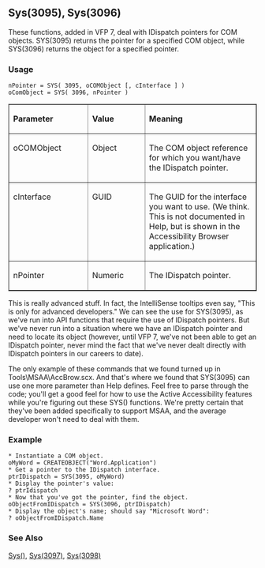 ## Sys(3095), Sys(3096)

These functions, added in VFP 7, deal with IDispatch pointers for COM objects. SYS(3095) returns the pointer for a specified COM object, while SYS(3096) returns the object for a specified pointer.

### Usage

```foxpro
nPointer = SYS( 3095, oCOMObject [, cInterface ] )
oComObject = SYS( 3096, nPointer )
```
<table border cellspacing=0 cellpadding=0 width=100%>
<tr>
  <td width=32% valign=top>
  <p><b>Parameter</b></p>
  </td>
  <td width=23% valign=top>
  <p><b>Value</b></p>
  </td>
  <td width=45% valign=top>
  <p><b>Meaning</b></p>
  </td>
 </tr>
<tr>
  <td width=32% valign=top>
  <p>oCOMObject</p>
  </td>
  <td width=23% valign=top>
  <p>Object</p>
  </td>
  <td width=45% valign=top>
  <p>The COM object reference for which you want/have the IDispatch pointer.</p>
  </td>
 </tr>
<tr>
  <td width=32% valign=top>
  <p>cInterface</p>
  </td>
  <td width=23% valign=top>
  <p>GUID</p>
  </td>
  <td width=45% valign=top>
  <p>The GUID for the interface you want to use. (We think. This is not documented in Help, but is shown in the Accessibility Browser application.)</p>
  </td>
 </tr>
<tr>
  <td width=32% valign=top>
  <p>nPointer</p>
  </td>
  <td width=23% valign=top>
  <p>Numeric</p>
  </td>
  <td width=45% valign=top>
  <p>The IDispatch pointer.</p>
  </td>
 </tr>
</table>

This is really advanced stuff. In fact, the IntelliSense tooltips even say, "This is only for advanced developers." We can see the use for SYS(3095), as we've run into API functions that require the use of IDispatch pointers. But we've never run into a situation where we have an IDispatch pointer and need to locate its object (however, until VFP 7, we've not been able to get an IDispatch pointer, never mind the fact that we've never dealt directly with IDispatch pointers in our careers to date).

The only example of these commands that we found turned up in Tools\MSAA\AccBrow.scx. And that's where we found that SYS(3095) can use one more parameter than Help defines. Feel free to parse through the code; you'll get a good feel for how to use the Active Accessibility features while you're figuring out these SYS() functions. We're pretty certain that they've been added specifically to support MSAA, and the average developer won't need to deal with them. 

### Example

```foxpro
* Instantiate a COM object.
oMyWord = CREATEOBJECT("Word.Application")
* Get a pointer to the IDispatch interface.
ptrIDispatch = SYS(3095, oMyWord)
* Display the pointer's value:
? ptrIdispatch
* Now that you've got the pointer, find the object.
oObjectFromIDispatch = SYS(3096, ptrIDispatch)
* Display the object's name; should say "Microsoft Word":
? oObjectFromIDispatch.Name
```
### See Also

[Sys()](s4g895.md), [Sys(3097)](s4g889.md), [Sys(3098)](s4g889.md)